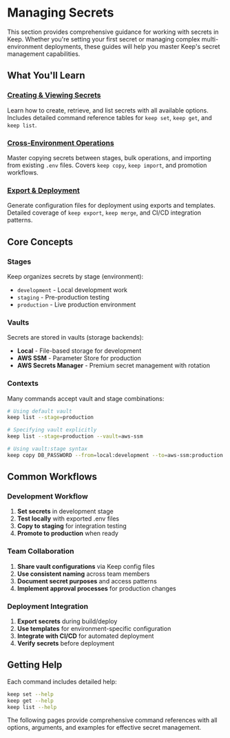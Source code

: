 # Managing Secrets

This section provides comprehensive guidance for working with secrets in Keep. Whether you're setting your first secret or managing complex multi-environment deployments, these guides will help you master Keep's secret management capabilities.

## What You'll Learn

### [Creating & Viewing Secrets](./creating-viewing)
Learn how to create, retrieve, and list secrets with all available options. Includes detailed command reference tables for `keep set`, `keep get`, and `keep list`.

### [Cross-Environment Operations](./cross-environment) 
Master copying secrets between stages, bulk operations, and importing from existing `.env` files. Covers `keep copy`, `keep import`, and promotion workflows.

### [Export & Deployment](./export-deployment)
Generate configuration files for deployment using exports and templates. Detailed coverage of `keep export`, `keep merge`, and CI/CD integration patterns.

## Core Concepts

### Stages
Keep organizes secrets by stage (environment):
- `development` - Local development work
- `staging` - Pre-production testing
- `production` - Live production environment

### Vaults
Secrets are stored in vaults (storage backends):
- **Local** - File-based storage for development
- **AWS SSM** - Parameter Store for production
- **AWS Secrets Manager** - Premium secret management with rotation

### Contexts
Many commands accept vault and stage combinations:
```bash
# Using default vault
keep list --stage=production

# Specifying vault explicitly  
keep list --stage=production --vault=aws-ssm

# Using vault:stage syntax
keep copy DB_PASSWORD --from=local:development --to=aws-ssm:production
```

## Common Workflows

### Development Workflow
1. **Set secrets** in development stage
2. **Test locally** with exported .env files
3. **Copy to staging** for integration testing
4. **Promote to production** when ready

### Team Collaboration
1. **Share vault configurations** via Keep config files
2. **Use consistent naming** across team members  
3. **Document secret purposes** and access patterns
4. **Implement approval processes** for production changes

### Deployment Integration
1. **Export secrets** during build/deploy
2. **Use templates** for environment-specific configuration
3. **Integrate with CI/CD** for automated deployment
4. **Verify secrets** before deployment

## Getting Help

Each command includes detailed help:
```bash
keep set --help
keep get --help
keep list --help
```

The following pages provide comprehensive command references with all options, arguments, and examples for effective secret management.